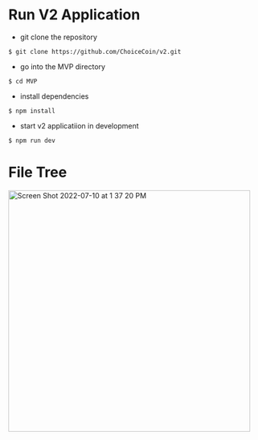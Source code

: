 # Run V2 Application

- git clone the repository

```
$ git clone https://github.com/ChoiceCoin/v2.git
```

- go into the MVP directory

```
$ cd MVP
```
- install dependencies

```
$ npm install 
```

- start v2 applicatiion in development

```
$ npm run dev
```

# File Tree

<img width="481" alt="Screen Shot 2022-07-10 at 1 37 20 PM" src="https://user-images.githubusercontent.com/43055154/178161326-3ce85466-b722-452d-a738-e6d5a1703a70.png">





